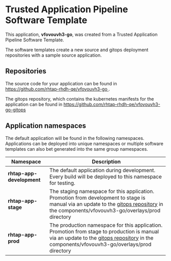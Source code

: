 # Trusted Application Pipeline Software Template

This application, **vfovouvh3-go**, was created from a Trusted Application Pipeline Software Template.

The software templates create a new source and gitops deployment repositories with a sample source application. 

## Repositories

The source code for your application can be found in [https://github.com/rhtap-rhdh-qe/vfovouvh3-go ](https://github.com/rhtap-rhdh-qe/vfovouvh3-go ).
 
The gitops repository, which contains the kubernetes manifests for the application can be found in 
[https://github.com/rhtap-rhdh-qe/vfovouvh3-go-gitops ](https://github.com/rhtap-rhdh-qe/vfovouvh3-go-gitops ) 

## Application namespaces 

The default application will be found in the following namespaces. Applications can be deployed into unique namespaces or multiple software templates can also bet generated into the same group namespaces.  

|  Namespace   |  Description   |  
| -------- | -------- |   
| **rhtap-app-development** | The default application during development. Every build will be deployed to this namespace for testing. | 
| **rhtap-app-stage** | The staging namespace for this application. Promotion from development to stage is manual via an update to the [gitops repository](https://github.com/rhtap-rhdh-qe/vfovouvh3-go-gitops ) in the components/vfovouvh3-go/overlays/prod directory |  
| **rhtap-app-prod** | The production namespace for this application. Promotion from stage to production is manual via an update to the [gitops repository](https://github.com/rhtap-rhdh-qe/vfovouvh3-go-gitops ) in the components/vfovouvh3-go/overlays/prod directory | 